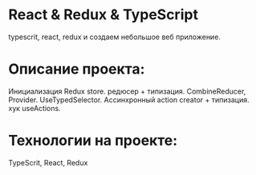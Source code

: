 # React & Redux & TypeScript
typescrit, react, redux и создаем небольшое веб приложение.

# Описание проекта:
Инициализация Redux store. редюсер + типизация. CombineReducer, Provider. UseTypedSelector. Ассинхронный action creator + типизация. хук useActions. 

# Технологии на проекте:
TypeScrit, React, Redux
